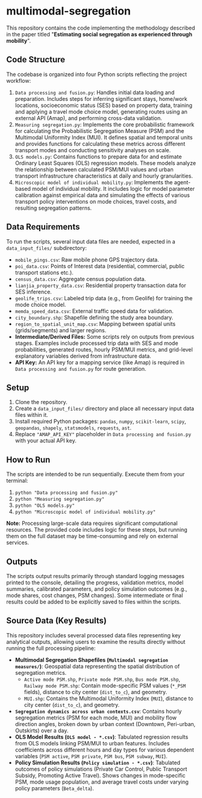# multimodal-segregation
This repository contains the code implementing the methodology described in the paper titled "**Estimating social segregation as experienced through mobility**".

## Code Structure

The codebase is organized into four Python scripts reflecting the project workflow:

1.  `Data processing and fusion.py`: Handles initial data loading and preparation. Includes steps for inferring significant stays, home/work locations, socioeconomic status (SES) based on property data, training and applying a travel mode choice model, generating routes using an external API (Amap), and performing cross-data validation.
2.  `Measuring segregation.py`: Implements the core probabilistic framework for calculating the Probabilistic Segregation Measure (PSM) and the Multimodal Uniformity Index (MUI). It defines spatial and temporal units and provides functions for calculating these metrics across different transport modes and conducting sensitivity analyses on scale.
3.  `OLS models.py`: Contains functions to prepare data for and estimate Ordinary Least Squares (OLS) regression models. These models analyze the relationship between calculated PSM/MUI values and urban transport infrastructure characteristics at daily and hourly granularities.
4.  `Microscopic model of individual mobility.py`: Implements the agent-based model of individual mobility. It includes logic for model parameter calibration against empirical data and simulating the effects of various transport policy interventions on mode choices, travel costs, and resulting segregation patterns.

## Data Requirements

To run the scripts, several input data files are needed, expected in a `data_input_files/` subdirectory:

*   `mobile_pings.csv`: Raw mobile phone GPS trajectory data.
*   `poi_data.csv`: Points of Interest data (residential, commercial, public transport stations etc.).
*   `census_data.csv`: Aggregate census population data.
*   `lianjia_property_data.csv`: Residential property transaction data for SES inference.
*   `geolife_trips.csv`: Labeled trip data (e.g., from Geolife) for training the mode choice model.
*   `memda_speed_data.csv`: External traffic speed data for validation.
*   `city_boundary.shp`: Shapefile defining the study area boundary.
*   `region_to_spatial_unit_map.csv`: Mapping between spatial units (grids/segments) and larger regions.
*   **Intermediate/Derived Files:** Some scripts rely on outputs from previous stages. Examples include processed trip data with SES and mode probabilities, generated routes, hourly PSM/MUI metrics, and grid-level explanatory variables derived from infrastructure data.
*   **API Key:** An API key for a mapping service (like Amap) is required in `Data processing and fusion.py` for route generation.

## Setup

1.  Clone the repository.
2.  Create a `data_input_files/` directory and place all necessary input data files within it.
3.  Install required Python packages: `pandas`, `numpy`, `scikit-learn`, `scipy`, `geopandas`, `shapely`, `statsmodels`, `requests`, `ast`.
4.  Replace `"AMAP_API_KEY"` placeholder in `Data processing and fusion.py` with your actual API key.

## How to Run

The scripts are intended to be run sequentially. Execute them from your terminal:

1.  `python "Data processing and fusion.py"`
2.  `python "Measuring segregation.py"`
3.  `python "OLS models.py"`
4.  `python "Microscopic model of individual mobility.py"`

**Note:** Processing large-scale data requires significant computational resources. The provided code includes logic for these steps, but running them on the full dataset may be time-consuming and rely on external services.

## Outputs

The scripts output results primarily through standard logging messages printed to the console, detailing the progress, validation metrics, model summaries, calibrated parameters, and policy simulation outcomes (e.g., mode shares, cost changes, PSM changes). Some intermediate or final results could be added to be explicitly saved to files within the scripts.

## Source Data (Key Results)

This repository includes several processed data files representing key analytical outputs, allowing users to examine the results directly without running the full processing pipeline:

*   **Multimodal Segregation Shapefiles (`Multimodal segregation measures/`)**: Geospatial data representing the spatial distribution of segregation metrics.
    *   `Active mode PSM.shp`, `Private mode PSM.shp`, `Bus mode PSM.shp`, `Railway mode PSM.shp`: Contain mode-specific PSM values (`*_PSM` fields), distance to city center (`dist_to_c`), and geometry.
    *   `MUI.shp`: Contains the Multimodal Uniformity Index (`MUI`), distance to city center (`dist_to_c`), and geometry.
*   **`Segregation dynamics across urban contexts.csv`**: Contains hourly segregation metrics (PSM for each mode, MUI) and mobility flow direction angles, broken down by urban context (Downtown, Peri-urban, Outskirts) over a day.
*   **OLS Model Results (`OLS model - *.csv`)**: Tabulated regression results from OLS models linking PSM/MUI to urban features. Includes coefficients across different hours and day types for various dependent variables (`PSM active`, `PSM private`, `PSM bus`, `PSM subway`, `MUI`).
*   **Policy Simulation Results (`Policy simulation - *.csv`)**: Tabulated outcomes of policy simulations (Private Car Control, Public Transport Subsidy, Promoting Active Travel). Shows changes in mode-specific PSM, mode usage population, and average travel costs under varying policy parameters (`Beta_delta`).



